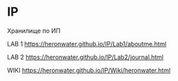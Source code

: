 # IP
Хранилище по ИП

LAB 1 https://heronwater.github.io/IP/Lab1/aboutme.html

LAB 2 https://heronwater.github.io/IP/Lab2/journal.html

WIKI https://heronwater.github.io/IP/Wiki/heronwater.html
